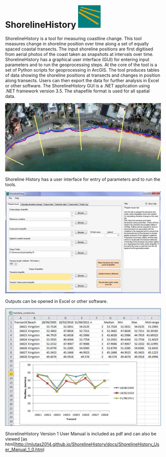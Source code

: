 # ShorelineHistory ![logo](docs/images/SH_Logo.png)
ShorelineHistory is a tool for measuring coastline change. This tool measures change in shoreline position over time along a set of equally spaced coastal transects. The input shoreline positions are first digitised from aerial photos of the coast taken as snapshots at intervals over time. ShorelineHistory has a graphical user interface (GUI) for entering input parameters and to run the geoprocessing steps. At the core of the tool is a set of Python scripts for geoprocessing in ArcGIS. The tool produces tables of data showing the shoreline positions at transects and changes in position along transects. Users can then export the data for further analysis in Excel or other software. The ShorelineHistory GUI is a .NET application using .NET framework version 3.5. The shapefile format is used for all spatial data.

![Example showing shorelines and transects](docs/images/Readme1.jpg)

Shoreline History has a user interface for entry of parameters and to run the tools.

![Image of the user interface](docs/images/image008.jpg)

Outputs can be opened in Excel or other software.

![Image showing outputs in Excel](docs/images/image017.jpg)

ShorelineHistory Version 1 User Manual  is included as pdf and can also be viewed [as html]http://mlutas2014.github.io/ShorelineHistory/docs/ShorelineHistory_User_Manual_1_0.htm)
